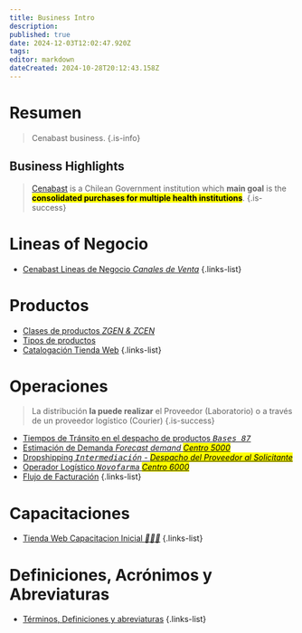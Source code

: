 ```yaml
---
title: Business Intro
description: 
published: true
date: 2024-12-03T12:02:47.920Z
tags: 
editor: markdown
dateCreated: 2024-10-28T20:12:43.158Z
---
```


# Resumen
> Cenabast business.
{.is-info}


## Business Highlights


> [Cenabast](https://www.cenabast.cl) is a Chilean Government institution which **main goal** is the <mark> **consolidated purchases for multiple health institutions**</mark>. 
{.is-success}

# Lineas of Negocio

- [Cenabast Lineas de Negocio *Canales de Venta*](lines-of-business)
{.links-list}

# Productos

- [Clases de productos *ZGEN & ZCEN*](products-classes)
- [Tipos de productos](products-type)
- [Catalogación Tienda Web](catalogacion)
{.links-list}

# Operaciones

> La distribución **la puede realizar** el Proveedor (Laboratorio) o a través de un proveedor logístico (Courier)
{.is-success}

- [Tiempos de Tránsito en el despacho de productos *<kbd>Bases 87</kbd>*](tiempos-de-transito-en-el-despacho-de-productos)
- [Estimación de Demanda *Forecast demand <mark>Centro 5000</mark>*](purchase-consolidation)
- [Dropshipping *<kbd>Intermediación</kbd> - <mark>Despacho del Proveedor al Solicitante</mark>*]()
- [Operador Logístico *<kbd>Novofarma</kbd> <mark>Centro 6000</mark>*](delivery-and-logistics)
- [Flujo de Facturación](flujo-de-facturacion)
{.links-list}

# Capacitaciones

- [Tienda Web Capacitacion Inicial *🧑🏻‍🎓*](tienda-web-onboarding)
{.links-list}

# Definiciones, Acrónimos y Abreviaturas

- [Términos, Definiciones y abreviaturas](terminos-y-definiciones-de-negocio)
{.links-list}





